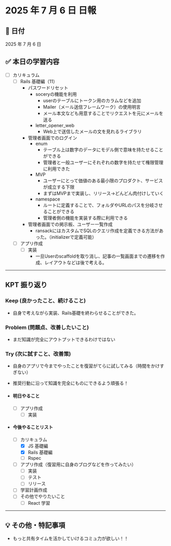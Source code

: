 # 2025 年 7 月 6 日 日報

## 📅 日付

2025 年 7 月 6 日

## ✅ 本日の学習内容

- [ ] カリキュラム
  - [ ] Rails 基礎編（11）
    - パスワードリセット
      - soceryの機能を利用
        - userのテーブルにトークン用のカラムなどを追加
        - Mailer（メール送信フレームワーク）の使用明言
        - メール本文なども用意することでリクエストを元にメールを送る
      - letter_opener_web
        - Web上で送信したメールの文を見れるライブラリ
    - 管理者画面でのログイン
      - enum
        - テーブル上は数字のデータにモデル側で意味を持たせることができる
        - 管理者と一般ユーザーにそれぞれの数字を持たせて権限管理に利用できた
      - MVP
        - ユーザーにとって価値のある最小限のプロダクト、サービスが成立する下限
        - まずはMVPまで実装し、リリース→どんどん肉付けしていく
      - namespace
        - ルートに定義することで、フォルダやURLのパスを分岐させることができる
        - 管理者側の機能を実装する際に利用できる
    - 管理者画面での掲示板、ユーザー一覧作成
      - ransackにはカスタムでSQLのクエリ作成を定義できる方法があった。（initializerで定義可能）
  - [ ] アプリ作成
    - [ ] 実装
      - 一旦Userのscaffoldを取り消し、記事の一覧画面までの遷移を作成、レイアウトなどは後で考える。

---

## KPT 振り返り

### Keep (良かったこと、続けること)

- 自身で考えながら実装、Rails基礎を終わらせることができた。

### Problem (問題点、改善したいこと)

- まだ知識が完全にアウトプットできるわけではない

### Try (次に試すこと、改善策)

- 自身のアプリで今までやったことを復習がてらに試してみる（時間をかけすぎない）
- 推奨行動に沿って知識を完全にものにできるよう頑張る！

- #### 明日やること
  - [ ] アプリ作成
    - [ ] 実装

- #### 今後やることリスト
  - [ ] カリキュラム
    - [x] JS 基礎編
    - [x] Rails 基礎編
    - [ ] Rspec
  - [ ] アプリ作成（復習用に自身のブログなどを作ってみたい）
    - [ ] 実装
    - [ ] テスト
    - [ ] リリース
  - [ ] 学習計画作成
  - [ ] その他でやりたいこと
    - [ ] React 学習

---

## 💡 その他・特記事項
- もっと共有タイムを活かしていけるコミュ力が欲しい！！
